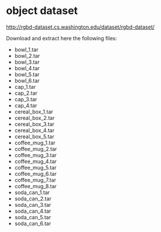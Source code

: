 # object dataset

http://rgbd-dataset.cs.washington.edu/dataset/rgbd-dataset/

Download and extract here the following files:
- bowl_1.tar
- bowl_2.tar
- bowl_3.tar
- bowl_4.tar
- bowl_5.tar
- bowl_6.tar
- cap_1.tar
- cap_2.tar
- cap_3.tar
- cap_4.tar
- cereal_box_1.tar
- cereal_box_2.tar
- cereal_box_3.tar
- cereal_box_4.tar
- cereal_box_5.tar
- coffee_mug_1.tar
- coffee_mug_2.tar
- coffee_mug_3.tar
- coffee_mug_4.tar
- coffee_mug_5.tar
- coffee_mug_6.tar
- coffee_mug_7.tar
- coffee_mug_8.tar
- soda_can_1.tar
- soda_can_2.tar
- soda_can_3.tar
- soda_can_4.tar
- soda_can_5.tar
- soda_can_6.tar